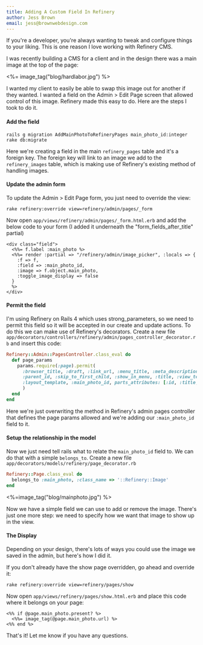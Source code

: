 ```yaml
---
title: Adding A Custom Field In Refinery
author: Jess Brown
email: jess@brownwebdesign.com
---
```


If you're a developer, you're always wanting to tweak and configure
things to your liking. This is one reason I love working with Refinery
CMS.

I was recently building a CMS for a client and in the design there was a
main image at the top of the page:

<%= image_tag("blog/hardlabor.jpg") %>

I wanted my client to easily be able to swap this image out for another
if they wanted. I wanted a field on the Admin > Edit Page screen that
allowed control of this image.  Refinery made this easy to do.  Here are
the steps I took to do it.

#### Add the field


    rails g migration AddMainPhotoToRefineryPages main_photo_id:integer
    rake db:migrate

Here we're creating a field in the main `refinery_pages` table and it's
a foreign key. The foreign key will link to an image we add to the
`refinery_images` table, which is making use of Refinery's existing
method of handling images.

#### Update the admin form

To update the Admin > Edit Page form, you just need to override the
view:

    rake refinery:override view=refinery/admin/pages/_form

Now open `app/views/refinery/admin/pages/_form.html.erb` and add the
below code to your form (I added it underneath the
"form\_fields\_after\_title" partial)

```eruby
<div class="field">
  <%%= f.label :main_photo %>
  <%%= render :partial => "/refinery/admin/image_picker", :locals => {
    :f => f,
    :field => :main_photo_id,
    :image => f.object.main_photo,
    :toggle_image_display => false
  }
  %>
</div>
```

#### Permit the field

I'm using Refinery on Rails 4 which uses strong\_parameters, so we need
to permit this field so it will be accepted in our create and update
actions. To do this we can make use of Refinery's decorators. Create a
new file
`app/decorators/controllers/refinery/admin/pages_controller_decorator.rb`
and insert this code:

```ruby
Refinery::Admin::PagesController.class_eval do
  def page_params
    params.require(:page).permit(
      :browser_title, :draft, :link_url, :menu_title, :meta_description,
      :parent_id, :skip_to_first_child, :show_in_menu, :title, :view_template,
      :layout_template, :main_photo_id, parts_attributes: [:id, :title, :body, :position]
      )
  end
end
```

Here we're just overwriting the method in Refinery's admin pages
controller that defines the page params allowed and we're adding our
`:main_photo_id` field to it.

#### Setup the relationship in the model

Now we just need tell rails what to relate the `main_photo_id` field to.
We can do that with a simple `belongs_to`. Create a new file
`app/decorators/models/refinery/page_decorator.rb`

```ruby
Refinery::Page.class_eval do
  belongs_to :main_photo, :class_name => '::Refinery::Image'
end
```

<%=image_tag("blog/mainphoto.jpg") %>

Now we have a simple field we can use to add or remove the image.
There's just one more step: we need to specify how we want that image to
show up in the view.

#### The Display

Depending on your design, there's lots of ways you could use the image
we saved in the admin, but here's how I did it.

If you don't already have the show page overridden, go ahead and
override it:

    rake refinery:override view=refinery/pages/show

Now open `app/views/refinery/pages/show.html.erb` and place this code
where it belongs on your page:

```eruby
<%% if @page.main_photo.present? %>
  <%%= image_tag(@page.main_photo.url) %>
<%% end %>
```

That's it! Let me know if you have any questions.
